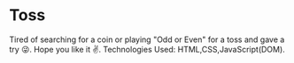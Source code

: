 # Toss
Tired of searching for a coin or playing "Odd or Even" for a toss and gave a try 😜. Hope you like it ✌.
Technologies Used: HTML,CSS,JavaScript(DOM).
